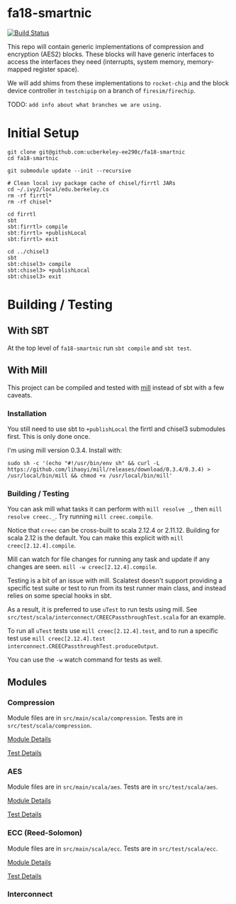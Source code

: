 # fa18-smartnic

[![Build Status](https://travis-ci.org/ucberkeley-ee290c/fa18-smartnic.svg?branch=master)](https://travis-ci.org/ucberkeley-ee290c/fa18-smartnic)

This repo will contain generic implementations of compression and encryption (AES2) blocks. These blocks will have generic interfaces to access the interfaces they need (interrupts, system memory, memory-mapped register space).

We will add shims from these implementations to `rocket-chip` and the block device controller in `testchipip` on a branch of `firesim/firechip`.

TODO: `add info about what branches we are using.`

# Initial Setup
```
git clone git@github.com:ucberkeley-ee290c/fa18-smartnic
cd fa18-smartnic

git submodule update --init --recursive

# Clean local ivy package cache of chisel/firrtl JARs
cd ~/.ivy2/local/edu.berkeley.cs
rm -rf firrtl*
rm -rf chisel*

cd firrtl
sbt
sbt:firrtl> compile
sbt:firrtl> +publishLocal
sbt:firrtl> exit

cd ../chisel3
sbt
sbt:chisel3> compile
sbt:chisel3> +publishLocal
sbt:chisel3> exit
```

# Building / Testing
## With SBT
At the top level of `fa18-smartnic` run `sbt compile` and `sbt test`.

## With Mill
This project can be compiled and tested with [mill](https://github.com/lihaoyi/mill) instead of sbt with a few caveats.

### Installation
You still need to use sbt to `+publishLocal` the firrtl and chisel3 submodules first. This is only done once.

I'm using mill version 0.3.4. Install with:
```
sudo sh -c '(echo "#!/usr/bin/env sh" && curl -L https://github.com/lihaoyi/mill/releases/download/0.3.4/0.3.4) > /usr/local/bin/mill && chmod +x /usr/local/bin/mill'
```

### Building / Testing
You can ask mill what tasks it can perform with `mill resolve _`, then `mill resolve creec._`. Try running `mill creec.compile`.

Notice that `creec` can be cross-built to scala 2.12.4 or 2.11.12. Building for scala 2.12 is the default. You can make this explicit with `mill creec[2.12.4].compile`.

Mill can watch for file changes for running any task and update if any changes are seen. `mill -w creec[2.12.4].compile`.

Testing is a bit of an issue with mill. Scalatest doesn't support providing a specific test suite or test to run from its test runner main class, and instead relies on some special hooks in sbt.

As a result, it is preferred to use `uTest` to run tests using mill. See `src/test/scala/interconnect/CREECPassthroughTest.scala` for an example.

To run all `uTest` tests use `mill creec[2.12.4].test`, and to run a specific test use `mill creec[2.12.4].test interconnect.CREECPassthroughTest.produceOutput`.

You can use the `-w` watch command for tests as well.

## Modules

### Compression
Module files are in `src/main/scala/compression`. Tests are in `src/test/scala/compression`.

[Module Details](src/main/scala/compression/README.md)

[Test Details](src/test/scala/compression/README.md)

### AES
Module files are in `src/main/scala/aes`. Tests are in `src/test/scala/aes`.

[Module Details](src/main/scala/aes/README.md)

[Test Details](src/test/scala/aes/README.md)

### ECC (Reed-Solomon)
Module files are in `src/main/scala/ecc`. Tests are in `src/test/scala/ecc`.

[Module Details](src/main/scala/ecc/README.md)

[Test Details](src/test/scala/ecc/README.md)

### Interconnect
